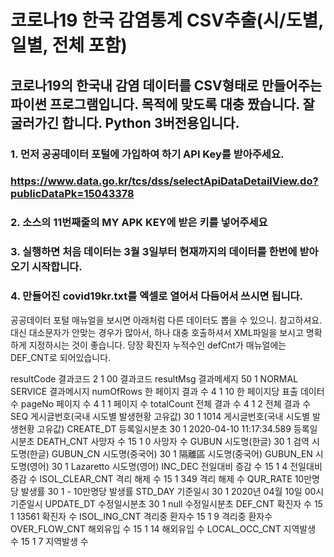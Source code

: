 # 코로나19 한국 감염통계 CSV추출(시/도별, 일별, 전체 포함)

## 코로나19의 한국내 감염 데이터를 CSV형태로 만들어주는 파이썬 프로그램입니다. 목적에 맞도록 대충 짰습니다. 잘 굴러가긴 합니다. Python 3버전용입니다.

### 1. 먼저 공공데이터 포털에 가입하여 하기 API Key를 받아주세요.
### https://www.data.go.kr/tcs/dss/selectApiDataDetailView.do?publicDataPk=15043378

### 2. 소스의 11번째줄의 MY APK KEY에 받은 키를 넣어주세요

### 3. 실행하면 처음 데이터는 3월 3일부터 현재까지의 데이터를 한번에 받아오기 시작합니다.

### 4. 만들어진 covid19kr.txt를 엑셀로 열어서 다듬어서 쓰시면 됩니다.

공공데이터 포털 매뉴얼을 보시면 아래처럼 다른 데이터도 뽑을 수 있으니. 참고하셔요. 대신 대소문자가 안맞는 경우가 많아서, 하나 대충 호출하셔서 XML파일을 보시고 명확하게 지정하시는 것이 좋습니다.
당장 확진자 누적수인 defCnt가 매뉴얼에는 DEF_CNT로 되어있습니다.

  resultCode	결과코드	2	1	00	결과코드
  resultMsg	결과메세지	50	1	NORMAL SERVICE	결과메시지
  numOfRows	한 페이지 결과 수	4	1	10	한 페이지당 표출 데이터 수
  pageNo	페이지 수	4	1	1	페이지 수
  totalCount	전체 결과 수	4	1	2	전체 결과 수
  SEQ	게시글번호(국내 시도별 발생현황 고유값)	30	1	1014	게시글번호(국내 시도별 발생현황 고유값)
  CREATE_DT	등록일시분초	30	1	2020-04-10 11:17:34.589	등록일시분초
  DEATH_CNT	사망자 수	15	1	0	사망자 수
  GUBUN	시도명(한글)	30	1	검역	시도명(한글)
  GUBUN_CN	시도명(중국어)	30	1	隔離區	시도명(중국어)
  GUBUN_EN	시도명(영어)	30	1	Lazaretto	시도명(영어)
  INC_DEC	전일대비 증감 수	15	1	4	전일대비 증감 수
  ISOL_CLEAR_CNT	격리 해제 수	15	1	349	격리 해제 수
  QUR_RATE	10만명당 발생률	30	1	-	10만명당 발생률
  STD_DAY	기준일시	30	1	2020년 04월 10일 00시	기준일시
  UPDATE_DT	수정일시분초 	30	1	null	수정일시분초 
  DEF_CNT	확진자 수	15	1	13561	확진자 수
  ISOL_ING_CNT	격리중 환자수	15	1	9	격리중 환자수
  OVER_FLOW_CNT	해외유입 수	15	1	14	해외유입 수
  LOCAL_OCC_CNT	지역발생 수 	15	1	7	지역발생 수 
